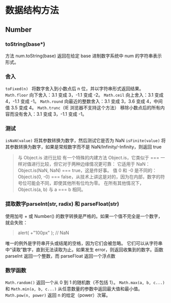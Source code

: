 # 数据结构方法
## Number
### toString(base*)
方法 num.toString(base) 返回在给定 base 进制数字系统中 num 的字符串表示形式。
### 舍入 
`toFixed(n) `
将数字舍入到小数点后 n 位，并以字符串形式返回结果。
`Math.floor`
向下舍入：3.1 变成 3，-1.1 变成 -2。
`Math.ceil`
向上舍入：3.1 变成 4，-1.1 变成 -1。
`Math.round`
向最近的整数舍入：3.1 变成 3，3.6 变成 4，中间值 3.5 变成 4。
`Math.trunc`（IE 浏览器不支持这个方法）
移除小数点后的所有内容而没有舍入：3.1 变成 3，-1.1 变成 -1。
### 测试
`isNaN(value)` 将其参数转换为数字，然后测试它是否为 NaN
`isFinite(value)` 将其参数转换为数字，如果是常规数字而不是 NaN/Infinity/-Infinity，则返回 true
>与 Object.is 进行比较
有一个特殊的内建方法 Object.is，它类似于 === 一样对值进行比较，但它对于两种边缘情况更可靠：
它适用于 NaN：Object.is(NaN, NaN) === true，这是件好事。
值 0 和 -0 是不同的：Object.is(0, -0) === false，从技术上讲这是对的，因为在内部，数字的符号位可能会不同，即使其他所有位均为零。
在所有其他情况下，Object.is(a, b) 与 a === b 相同。

### 提取数字parseInt(str, radix) 和 parseFloat(str)
使用加号 + 或 Number() 的数字转换是严格的。如果一个值不完全是一个数字，就会失败：
>alert( +"100px" ); // NaN

唯一的例外是字符串开头或结尾的空格，因为它们会被忽略。
它们可以从字符串中“读取”数字，直到无法读取为止。如果发生 error，则返回收集到的数字。函数 parseInt 返回一个整数，而 parseFloat 返回一个浮点数
### 数学函数
`Math.random()`
返回一个从 0 到 1 的随机数（不包括 1）。
`Math.max(a, b, c...)` 和 `Math.min(a, b, c...)`
从任意数量的参数中返回最大值和最小值。
`Math.pow(n, power)`
返回 n 的给定（power）次幂。